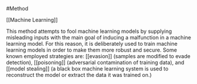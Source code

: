 #Method 

[[Machine Learning]]

This method attempts to fool machine learning models by supplying misleading inputs with the main goal of inducing a malfunction in a machine learning model. For this reason, it is deliberately used to train machine learning models in order to make them more robust and secure. Some known employed strategies are: [[evasion]] (samples are modified to evade detection), [[poisoning]] (adversarial contamination of training data), and [[model stealing]] (a black box machine learning system is used to reconstruct the model or extract the data it was trained on.)
